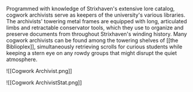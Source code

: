 Programmed with knowledge of Strixhaven's extensive lore catalog, cogwork archivists serve as keepers of the university's various libraries. The archivists' towering metal frames are equipped with long, articulated limbs and retractable conservator tools, which they use to organize and preserve documents from throughout Strixhaven's winding history. Many cogwork archivists can be found among the towering shelves of [[the Biblioplex]], simultaneously retrieving scrolls for curious students while keeping a stern eye on any rowdy groups that might disrupt the quiet atmosphere.

![[Cogwork Archivist.png]]

![[Cogwork ArchivistStat.png]]